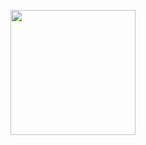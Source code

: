 <p><a href="https://heroku.com/deploy?template=https://github.com/Emilyoftg/tgtk"> <img src="https://img.shields.io/badge/Deploy%20To%20Heroku-blueviolet?style=for-the-badge&logo=heroku" width="200""/></a></p>

